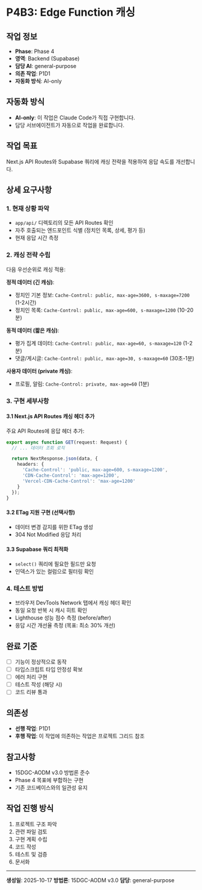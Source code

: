 # P4B3: Edge Function 캐싱

## 작업 정보
- **Phase**: Phase 4
- **영역**: Backend (Supabase)
- **담당 AI**: general-purpose
- **의존 작업**: P1D1
- **자동화 방식**: AI-only


## 자동화 방식
- **AI-only**: 이 작업은 Claude Code가 직접 구현합니다.
- 담당 서브에이전트가 자동으로 작업을 완료합니다.


## 작업 목표
Next.js API Routes와 Supabase 쿼리에 캐싱 전략을 적용하여 응답 속도를 개선합니다.

## 상세 요구사항

### 1. 현재 상황 파악
- `app/api/` 디렉토리의 모든 API Routes 확인
- 자주 호출되는 엔드포인트 식별 (정치인 목록, 상세, 평가 등)
- 현재 응답 시간 측정

### 2. 캐싱 전략 수립
다음 우선순위로 캐싱 적용:

**정적 데이터 (긴 캐싱)**:
- 정치인 기본 정보: `Cache-Control: public, max-age=3600, s-maxage=7200` (1-2시간)
- 정치인 목록: `Cache-Control: public, max-age=600, s-maxage=1200` (10-20분)

**동적 데이터 (짧은 캐싱)**:
- 평가 집계 데이터: `Cache-Control: public, max-age=60, s-maxage=120` (1-2분)
- 댓글/게시글: `Cache-Control: public, max-age=30, s-maxage=60` (30초-1분)

**사용자 데이터 (private 캐싱)**:
- 프로필, 알림: `Cache-Control: private, max-age=60` (1분)

### 3. 구현 세부사항

#### 3.1 Next.js API Routes 캐싱 헤더 추가
주요 API Routes에 응답 헤더 추가:
```typescript
export async function GET(request: Request) {
  // ... 데이터 조회 로직

  return NextResponse.json(data, {
    headers: {
      'Cache-Control': 'public, max-age=600, s-maxage=1200',
      'CDN-Cache-Control': 'max-age=1200',
      'Vercel-CDN-Cache-Control': 'max-age=1200'
    }
  });
}
```

#### 3.2 ETag 지원 구현 (선택사항)
- 데이터 변경 감지를 위한 ETag 생성
- 304 Not Modified 응답 처리

#### 3.3 Supabase 쿼리 최적화
- `select()` 쿼리에 필요한 필드만 요청
- 인덱스가 있는 컬럼으로 필터링 확인

### 4. 테스트 방법
- 브라우저 DevTools Network 탭에서 캐싱 헤더 확인
- 동일 요청 반복 시 캐시 히트 확인
- Lighthouse 성능 점수 측정 (before/after)
- 응답 시간 개선율 측정 (목표: 최소 30% 개선)

## 완료 기준
- [ ] 기능이 정상적으로 동작
- [ ] 타입스크립트 타입 안정성 확보
- [ ] 에러 처리 구현
- [ ] 테스트 작성 (해당 시)
- [ ] 코드 리뷰 통과

## 의존성
- **선행 작업**: P1D1
- **후행 작업**: 이 작업에 의존하는 작업은 프로젝트 그리드 참조

## 참고사항
- 15DGC-AODM v3.0 방법론 준수
- Phase 4 목표에 부합하는 구현
- 기존 코드베이스와의 일관성 유지

## 작업 진행 방식
1. 프로젝트 구조 파악
2. 관련 파일 검토
3. 구현 계획 수립
4. 코드 작성
5. 테스트 및 검증
6. 문서화

---
**생성일**: 2025-10-17
**방법론**: 15DGC-AODM v3.0
**담당**: general-purpose
